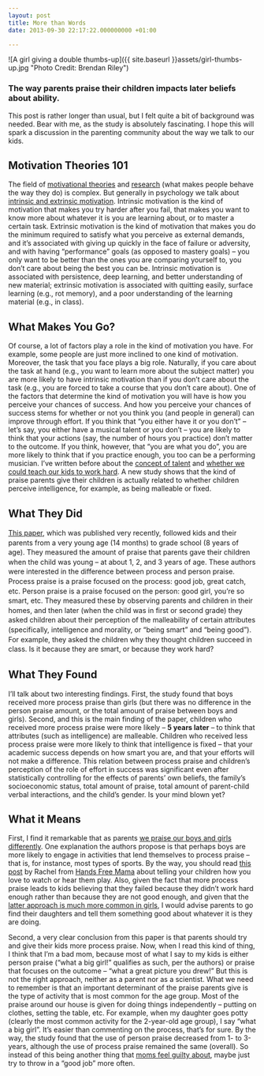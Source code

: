 ```yaml
---
layout: post
title: More than Words
date: 2013-09-30 22:17:22.000000000 +01:00

---
```

![A girl giving a double thumbs-up]({{ site.baseurl }}assets/girl-thumbs-up.jpg "Photo Credit: Brendan Riley")

### The way parents praise their children impacts later beliefs about ability.

This post is rather longer than usual, but I felt quite a bit of background was needed. Bear with me, as the study is absolutely fascinating. I hope this will spark a discussion in the parenting community about the way we talk to our kids.

## Motivation Theories 101

The field of [motivational theories](http://link.springer.com/journal/11031) and [research](http://www.journals.elsevier.com/learning-and-motivation) (what makes people behave the way they do) is complex. But generally in psychology we talk about [intrinsic and extrinsic motivation](http://en.wikipedia.org/wiki/Motivation#Intrinsic_and_extrinsic_motivation). Intrinsic motivation is the kind of motivation that makes you try harder after you fail, that makes you want to know more about whatever it is you are learning about, or to master a certain task. Extrinsic motivation is the kind of motivation that makes you do the minimum required to satisfy what you perceive as external demands, and it’s associated with giving up quickly in the face of failure or adversity, and with having “performance” goals (as opposed to mastery goals) – you only want to be better than the ones you are comparing yourself to, you don’t care about being the best you can be. Intrinsic motivation is associated with persistence, deep learning, and better understanding of new material; extrinsic motivation is associated with quitting easily, surface learning (e.g., rot memory), and a poor understanding of the learning material (e.g., in class).

## What Makes You Go?

Of course, a lot of factors play a role in the kind of motivation you have. For example, some people are just more inclined to one kind of motivation. Moreover, the task that you face plays a big role. Naturally, if you care about the task at hand (e.g., you want to learn more about the subject matter) you are more likely to have intrinsic motivation than if you don’t care about the task (e.g., you are forced to take a course that you don’t care about). One of the factors that determine the kind of motivation you will have is how you perceive your chances of success. And how you perceive your chances of success stems for whether or not you think you (and people in general) can improve through effort. If you think that “you either have it or you don’t” – let’s say, you either have a musical talent or you don’t – you are likely to think that your actions (say, the number of hours you practice) don’t matter to the outcome. If you think, however, that “you are what you do”, you are more likely to think that if you practice enough, you too can be a performing musician. I’ve written before about the [concept of talent](https://galpod.com/carpe-diem-really/) and [whether we could teach our kids to work hard](https://galpod.com/the-hard-working-gene/). A new study shows that the kind of praise parents give their children is actually related to whether children perceive intelligence, for example, as being malleable or fixed.

## What They Did

[This paper](http://onlinelibrary.wiley.com/doi/10.1111/cdev.12064/abstract)<span style="line-height:1.4;">, which was published very recently, followed kids and their parents from a very young age (14 months) to grade school (8 years of age). They measured the amount of praise that parents gave their children when the child was young – at about 1, 2, and 3 years of age. These authors were interested in the difference between process and person praise. Process praise is a praise focused on the process: good job, great catch, etc. Person praise is a praise focused on the person: good girl, you’re so smart, etc. They measured these by observing parents and children in their homes, and then later (when the child was in first or second grade) they asked children about their perception of the malleability of certain attributes (specifically, intelligence and morality, or “being smart” and “being good”). For example, they asked the children why they thought children succeed in class. Is it because they are smart, or because they work hard?</span>

## What They Found

I’ll talk about two interesting findings. First, the study found that boys received more process praise than girls (but there was no difference in the person praise amount, or the total amount of praise between boys and girls). Second, and this is the main finding of the paper, children who received more process praise were more likely – **5 years later** – to think that attributes (such as intelligence) are malleable. Children who received less process praise were more likely to think that intelligence is fixed – that your academic success depends on how smart you are, and that your efforts will not make a difference. This relation between process praise and children’s perception of the role of effort in success was significant even after statistically controlling for the effects of parents’ own beliefs, the family’s socioeconomic status, total amount of praise, total amount of parent-child verbal interactions, and the child’s gender. Is your mind blown yet?

## What it Means

First, I find it remarkable that as parents [we praise our boys and girls differently](https://galpod.com/daddys-girl-and-mommas-boy/). One explanation the authors propose is that perhaps boys are more likely to engage in activities that lend themselves to process praise – that is, for instance, most types of sports. By the way, you should read [this post](http://www.handsfreemama.com/2012/04/16/six-words-you-should-say-today/) by Rachel from [Hands Free Mama](http://www.handsfreemama.com/) about telling your children how you love to watch or hear them play. Also, given the fact that more process praise leads to kids believing that they failed because they didn’t work hard enough rather than because they are not good enough, and given that the [latter approach is much more common in girls](http://www.tandfonline.com/doi/abs/10.1080/01443410.2010.518596#.UkomrmTF1EA), I would advise parents to go find their daughters and tell them something good about whatever it is they are doing.

Second, a very clear conclusion from this paper is that parents should try and give their kids more process praise. Now, when I read this kind of thing, I think that I’m a bad mom, because most of what I say to my kids is either person praise (“what a big girl!” qualifies as such, per the authors) or praise that focuses on the outcome – “what a great picture you drew!” But this is not the right approach, neither as a parent nor as a scientist. What we need to remember is that an important determinant of the praise parents give is the type of activity that is most common for the age group. Most of the praise around our house is given for doing things independently – putting on clothes, setting the table, etc. For example, when my daughter goes potty (clearly the most common activity for the 2-year-old age group), I say “what a big girl”. It’s easier than commenting on the process, that’s for sure. By the way, the study found that the use of person praise decreased from 1- to 3-years, although the use of process praise remained the same (overall). So instead of this being another thing that [moms feel guilty about](https://galpod.com/when-one-of-my-children-goes-neglected/), maybe just try to throw in a “good job” more often.
